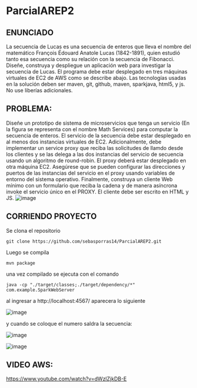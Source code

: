 # ParcialAREP2
## ENUNCIADO
La secuencia de Lucas es una secuencia de enteros que lleva el nombre del matemático François Édouard Anatole Lucas (1842-1891), quien estudió tanto esa secuencia como su relación con la secuencia de Fibonacci.
Diseñe, construya y despliegue un aplicación web para investigar la secuencia de Lucas. El programa debe estar desplegado en tres máquinas virtuales de EC2 de AWS como se describe abajo. Las tecnologías usadas en la solución deben ser maven, git, github, maven, sparkjava, html5, y js. No use liberías adicionales.
## PROBLEMA:
Diseñe un prototipo de sistema de microservicios que tenga un servicio (En la figura se representa con el nombre Math Services) para computar la secuencia de enteros.  El servicio de la secuencia debe estar desplegado en al menos dos instancias virtuales de EC2. Adicionalmente, debe implementar un service proxy que reciba las solicitudes de llamdo desde los clientes  y se las delega a las dos instancias del servicio de secuencia usando un algoritmo de round-robin. El proxy deberá estar desplegado en otra máquina EC2. Asegúrese que se pueden configurar las direcciones y puertos de las instancias del servicio en el proxy usando variables de entorno del sistema operativo.  Finalmente, construya un cliente Web mínimo con un formulario que reciba la cadena y de manera asíncrona invoke el servicio único en el PROXY. El cliente debe ser escrito en HTML y JS.
![image](https://github.com/sebasporras14/ParcialAREP2/assets/69282634/18f929ad-a8aa-4c56-9e07-6bd5a1f70b9c)

## CORRIENDO PROYECTO 

Se clona el repositorio
~~~
git clone https://github.com/sebasporras14/ParcialAREP2.git
~~~
Luego se compila
~~~
mvn package
~~~
una vez compilado se ejecuta con el comando
~~~
java -cp "./target/classes;./target/dependency/*" com.example.SparkWebServer
~~~

al ingresar a http://localhost:4567/ aparecera lo siguiente 

![image](https://github.com/sebasporras14/ParcialAREP2/assets/69282634/6e2a5309-7845-440b-8c55-6c3360b66192)

y cuando se coloque el numero saldra la secuencia:


![image](https://github.com/sebasporras14/ParcialAREP2/assets/69282634/42b2948a-0d49-438a-8386-5e8a8870005d)

![image](https://github.com/sebasporras14/ParcialAREP2/assets/69282634/30a9e0c4-66f5-4e00-96c3-1d61ce7ef79a)



## VIDEO AWS:
https://www.youtube.com/watch?v=dWzlZjkDB-E
